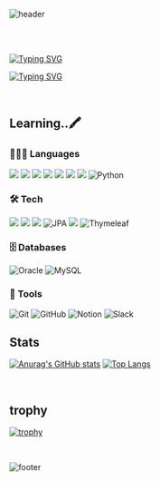 
![header](https://capsule-render.vercel.app/api?type=Rounded&color=timeGradient&height=215&section=header&text=ChoiMari's-nl-GitHub%20Space🤍&fontSize=68&animation=twinkling&rotate=0&stroke=ffffff&strokeWidth=2)

<br><br>

[![Typing SVG](https://readme-typing-svg.demolab.com?font=Comic+Relief&size=30&duration=3000&pause=800&color=F79831FF&width=435&lines=🐰+Hi+there!;I'm+Choi+Mari🥕)](https://git.io/typing-svg)

[![Typing SVG](https://readme-typing-svg.demolab.com?font=Comic+Relief&pause=1000&color=F79560&width=435&lines=Welcome+to+my+little+corner+of+the+web)](https://git.io/typing-svg)

<br>

## Learning..🖍️
### 👩🏻‍💻 Languages
<img src="https://img.shields.io/badge/java-%23007396.svg?&style=flat&logo=java&logoColor=white" /> <img src="https://img.shields.io/badge/html5-%23E34F26.svg?&style=flat&logo=html5&logoColor=white" /> <img src="https://img.shields.io/badge/css3-%231572B6.svg?&style=flat&logo=css3&logoColor=white" /> <img src="https://img.shields.io/badge/javascript-%23F7DF1E.svg?&style=flat&logo=javascript&logoColor=black" /> <img src="https://img.shields.io/badge/c-%23A8B9CC.svg?&style=flat&logo=c&logoColor=black" /> <img src="https://img.shields.io/badge/c%2B%2B-%2300599C.svg?&style=flat&logo=c%2B%2B&logoColor=white" /> <img src="https://img.shields.io/badge/c%23-%23239120.svg?style=flat&logo=c-sharp&logoColor=white"/> ![Python](https://img.shields.io/badge/Python-3776AB?style=flat&logo=Python&logoColor=white)

### 🛠️ Tech
<img src="https://img.shields.io/badge/Spring-6DB33F?style=flat&logo=Spring&logoColor=white"/> <img src="https://img.shields.io/badge/Spring Boot-6DB33F?style=flat&logo=springboot&logoColor=white"/>
<img src="https://img.shields.io/badge/MyBatis-000000?style=flat&logo=myBatis&logoColor=white"/> ![JPA](https://img.shields.io/badge/JPA-2C3E50?style=flat&logo=jpa&logoColor=#2C3E50) <img src="https://img.shields.io/badge/Hibernate-59666C?style=flat&logo=Hibernate&logoColor=white"/> ![Thymeleaf](https://img.shields.io/badge/Thymeleaf-005F0F?style=flat&logo=thymeleaf&logoColor=white)

### 🗄️ Databases
![Oracle](https://img.shields.io/badge/Oracle-F80000?style=flat&logo=oracle&logoColor=white) ![MySQL](https://img.shields.io/badge/MySQL-4479A1?style=flat&logo=mysql&logoColor=white)  

### 🧰 Tools   
![Git](https://img.shields.io/badge/Git-F05032?style=flat&logo=git&logoColor=white) ![GitHub](https://img.shields.io/badge/GitHub-181717?style=flat&logo=github&logoColor=white) ![Notion](https://img.shields.io/badge/Notion-000000?style=flat&logo=notion&logoColor=white)  ![Slack](https://img.shields.io/badge/Slack-%234A154B.svg?style=flat&logo=slack&logoColor=white)
<br>

## Stats
[![Anurag's GitHub stats](https://github-readme-stats.vercel.app/api?username=ChoiMari&show_icons=true&theme=solarized-light&locale=kr&border_radius=10&line_height=28)](https://github.com/anuraghazra/github-readme-stats) 
[![Top Langs](https://github-readme-stats.vercel.app/api/top-langs/?username=ChoiMari&langs_count=10&layout=compact&theme=solarized-light&locale=kr&border_radius=10)](https://github.com/anuraghazra/github-readme-stats)

<br>

## trophy
[![trophy](https://github-profile-trophy.vercel.app/?username=ChoiMari&theme=flat)](https://github.com/ryo-ma/github-profile-trophy)

<br>

![footer](https://capsule-render.vercel.app/api?type=blur&color=timeAuto&height=280&section=footer&text=Thanks%20for%20visiting%20my%20GitHub!&fontSize=50)
